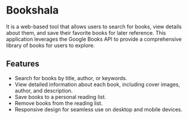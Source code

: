 # Bookshala


It is a web-based tool that allows users to search for books, view details about them, and save their favorite books for later reference. This application leverages the Google Books API to provide a comprehensive library of books for users to explore.

## Features

- Search for books by title, author, or keywords.
- View detailed information about each book, including cover images, author, and description.
- Save books to a personal reading list.
- Remove books from the reading list.
- Responsive design for seamless use on desktop and mobile devices.
